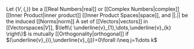 Let $\left\{ V,(,) \right\}$ be a [[Real Numbers|real]] or [[Complex Numbers|complex]] [[Inner Product|inner product]] [[Inner Product Spaces|space]], and $\lvert \lvert . \rvert \rvert$ be the induced [[Norms|norm]]
A set of [[Vectors|vectors]] in [[Vectorspaces|$V$]], $\left\{ \underline{v}_{1},\dots,\underline{v}_{k} \right\}$ is mutually [[Orthogonality|orthogonal]] if $(\underline{v}_{i},\underline{v}_{j})=0\forall i\neq j=1\dots k$ 